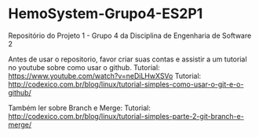 HemoSystem-Grupo4-ES2P1
=======================

Repositório do Projeto 1 - Grupo 4 da Disciplina de Engenharia de Software 2

Antes de usar o repositorio, favor criar suas contas e assistir a um tutorial no youtube sobre como usar o github.
Tutorial: https://www.youtube.com/watch?v=neDiLHwXSVo
Tutorial: http://codexico.com.br/blog/linux/tutorial-simples-como-usar-o-git-e-o-github/

Também ler sobre Branch e Merge:
Tutorial: http://codexico.com.br/blog/linux/tutorial-simples-parte-2-git-branch-e-merge/

